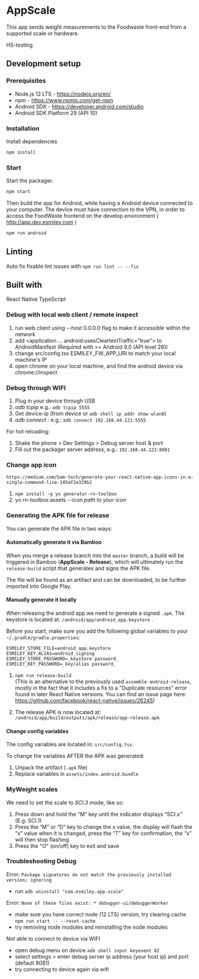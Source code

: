 # AppScale
This app sends weight measurements to the Foodwaste front-end from a supported scale or hardware.

HS-testing

## Development setup

### Prerequisites
* Node.js 12 LTS - https://nodejs.org/en/
* npm - https://www.npmjs.com/get-npm
* Android SDK - https://developer.android.com/studio
* Android SDK Platform 29 (API 10)

### Installation
Install dependencies

```bash
npm install
```

### Start
Start the packager.

```bash
npm start 
```

Then build the app for Android, while having a Android device connected to your computer. The device must have connection to the VPN, in order to access the FoodWaste frontend on the develop environment ( http://app.dev.esmiley.com )


```bash
npm run android                   
```

## Linting

Auto fix fixable lint issues with `npm run lint -- --fix`

## Built with
React Native
TypeScript

### Debug with local web client / remote inspect
1. run web client using --host 0.0.0.0 flag to make it accessible within the network
2. add <application ... android:usesCleartextTraffic="true"> to AndroidManifest (Required with >= Android 9.0 (API level 28))
3. change src/config.tsx ESMILEY_FW_APP_URI to match your local machine's IP
4. open chrome on your local machine, and find the android device via chrome://inspect

### Debug through WIFI

1. Plug in your device through USB
2. *adb tcpip <port>* e.g.: `adb tcpip 5555` 
3. Get device-ip (from device or `adb shell ip addr show wlan0`)
4. *adb connect <device-ip>:<port>* e.g.: `adb connect 192.168.44.121:5555`

For hot reloading:
1. Shake the phone > Dev Settings > Debug server host & port
2. Fill out the packager server address, e.g.: `192.168.44.122:8081`

### Change app icon

`https://medium.com/bam-tech/generate-your-react-native-app-icons-in-a-single-command-line-145af2e329b2`

1. `npm install -g yo generator-rn-toolbox`
2. yo rn-toolbox:assets --icon _path to your icon_

### Generating the APK file for release
You can generate the APK file in two ways: 

#### Automatically generate it via Bamboo
When you merge a release branch into the `master` branch, a build will be triggered in Bamboo (**AppScale - Release**), which will ultimately run the `release-build` script that generates and signs the APK file.

The file will be found as an artifact and can be downloaded, to be further imported into Google Play.


#### Manually generate it locally
When releasing the android app we need to generate a signed `.apk`.
The keystore is located at: `/android/app/android_app.keystore` .

Before you start, make sure you add the following global variables to your `~/.gradle/gradle.properties`:

```
ESMILEY_STORE_FILE=android_app.keystore
ESMILEY_KEY_ALIAS=android_signing
ESMILEY_STORE_PASSWORD=_keystore password_
ESMILEY_KEY_PASSWORD=_key/alias password_
```

1. `npm run release-build` <br>
(This is an alternative to the previously used `assemble-android-release`, mostly in the fact that it includes a fix to a "Duplicate resources" error found in later React Native versions. You can find an issue page here: https://github.com/facebook/react-native/issues/26245)

2. The release APK is now located at: `/android/app/build/outputs/apk/release/app-release.apk`

#### Change config variables

The config variables are located in: `src/config.tsx`.

To change the variables AFTER the APK was generated:
1. Unpack the artifact (`.apk` file)
2. Replace variables in `assets/index.android.bundle`


### MyWeight scales
We need to set the scale to *SCI.3* mode, like so:

1. Press down and hold the “M” key until the indicator displays “SCI.x” (E.g: SCI.1)
2. Press the “M” or “D” key to change the x value, the display will flash the “x” value when
it is changed, press the “T” key for confirmation, the “x” will then stop flashing
3. Press the "O" (on/off) key to exit and save


### Troubleshooting Debug
Error: `Package signatures do not match the previously installed version; ignoring`
* run `adb uninstall "com.esmiley.app.scale"`

Error: `None of these files exist: * debugger-ui/debuggerWorker`
* make sure you have correct node (12 LTS) version, try clearing cache `npm run start -- --reset-cache`
* try removing node modules and reinstalling the node modules

Not able to connect to device via WIFI
* open debug menu on device `adb shell input keyevent 82`
* select settings > enter debug server ip address (your host ip) and port (default 8081)
* try connecting to device again via wifi

